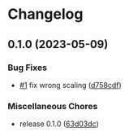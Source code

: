# Changelog

## 0.1.0 (2023-05-09)


### Bug Fixes

* [#1](https://github.com/christopherhex/sticker-shipper/issues/1) fix wrong scaling ([d758cdf](https://github.com/christopherhex/sticker-shipper/commit/d758cdfe1209930a19dda271ae8bba6a4fb00e98))


### Miscellaneous Chores

* release 0.1.0 ([63d03dc](https://github.com/christopherhex/sticker-shipper/commit/63d03dc83e1f685826dadf6eaad29c0ed2884ac8))
